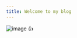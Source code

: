 ```yaml
---
title: Welcome to my blog
---
```


![image](https://github.com/jereissate/skills-github-pages/assets/50413830/220ce4a6-1e91-45fa-a3ce-769ce65130e0)
 :+1:
